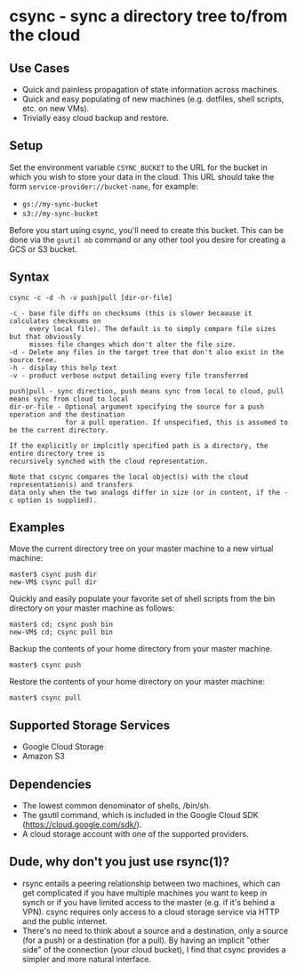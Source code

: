 # csync - sync a directory tree to/from the cloud

## Use Cases
* Quick and painless propagation of state information across machines.
* Quick and easy populating of new machines (e.g. dotfiles, shell scripts, etc. on new VMs).
* Trivially easy cloud backup and restore.

## Setup
Set the environment variable `CSYNC_BUCKET` to the URL for the bucket in which you wish to store your 
data in the cloud. This URL should take the form `service-provider://bucket-name`, for example:
* `gs://my-sync-bucket`
* `s3://my-sync-bucket`

Before you start using csync, you'll need to create this bucket. This can be done via the `gsutil mb` command
or any other tool you desire for creating a GCS or S3 bucket.

## Syntax

    csync -c -d -h -v push|pull [dir-or-file]
    
    -c - base file diffs on checksums (this is slower becaause it calculates checksums on
         every local file). The default is to simply compare file sizes but that obviously
         misses file changes which don't alter the file size.
    -d - Delete any files in the target tree that don't also exist in the source tree.
    -h - display this help text
    -v - product verbose output detailing every file transferred
    
    push|pull - sync direction, push means sync from local to cloud, pull means sync from cloud to local
    dir-or-file - Optional argument specifying the source for a push operation and the destination
                  for a pull operation. If unspecified, this is assumed to be the current directory.
                  
    If the explicitly or implcitly specified path is a directory, the entire directory tree is
    recursively synched with the cloud representation.
    
    Note that cscync compares the local object(s) with the cloud representation(s) and transfers
    data only when the two analogs differ in size (or in content, if the -c option is supplied).
    
## Examples
Move the current directory tree on your master machine to a new virtual machine:

    master$ csync push dir
    new-VM$ csync pull dir
    
Quickly and easily populate your favorite set of shell scripts from the bin directory on your master machine as follows:

    master$ cd; csync push bin
    new-VM$ cd; csync pull bin
    
Backup the contents of your home directory from your master machine.

    master$ csync push
    
Restore the contents of your home directory on your master machine:

    master$ csync pull

## Supported Storage Services
* Google Cloud Storage
* Amazon S3

## Dependencies
* The lowest common denominator of shells, /bin/sh.
* The gsutil command, which is included in the Google Cloud SDK (https://cloud.google.com/sdk/).
* A cloud storage account with one of the supported providers.

## Dude, why don't you just use rsync(1)?
* rsync entails a peering relationship between two machines, which can get complicated if you have multiple
  machines you want to keep in synch or if you have limited access to the master (e.g. if it's behind a VPN).
  csync requires only access to a cloud storage service via HTTP and the public internet.
* There's no need to think about a source and a destination, only a source (for a push) or a destination 
  (for a pull). By having an implicit "other side" of the connection (your cloud bucket), I find that csync
  provides a simpler and more natural interface. 
